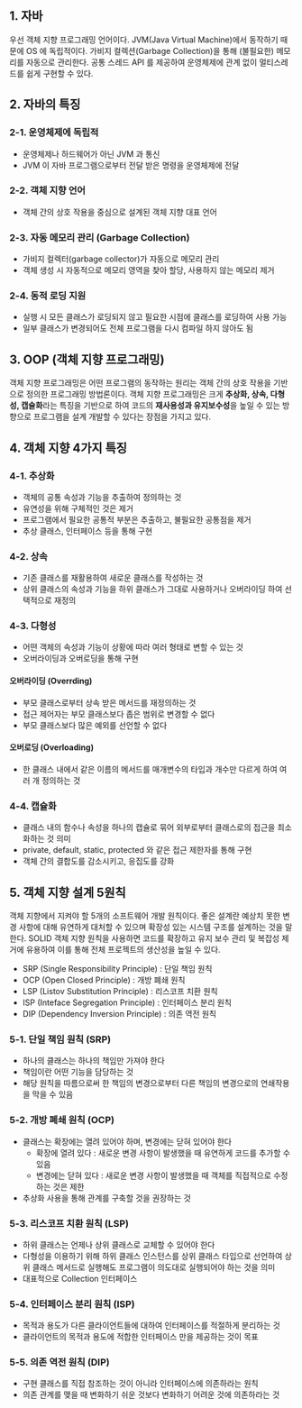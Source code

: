 ## 1. 자바
우선 객체 지향 프로그래밍 언어이다. JVM(Java Virtual Machine)에서 동작하기 때문에 OS 에 독립적이다. 가비지 컬렉션(Garbage Collection)을 통해 (불필요한) 메모리를 자동으로 관리한다. 공통 스레드 API 를 제공하여 운영체제에 관계 없이 멀티스레드를 쉽게 구현할 수 있다. 

## 2. 자바의 특징

### 2-1. 운영체제에 독립적

- 운영체제나 하드웨어가 아닌 JVM 과 통신
- JVM 이 자바 프로그램으로부터 전달 받은 명령을 운영체제에 전달 

### 2-2. 객체 지향 언어

- 객체 간의 상호 작용을 중심으로 설계된 객체 지향 대표 언어

### 2-3. 자동 메모리 관리 (Garbage Collection)

- 가비지 컬렉터(garbage collector)가 자동으로 메모리 관리
- 객체 생성 시 자동적으로 메모리 영역을 찾아 할당, 사용하지 않는 메모리 제거 

### 2-4. 동적 로딩 지원

- 실행 시 모든 클래스가 로딩되지 않고 필요한 시점에 클래스를 로딩하여 사용 가능
- 일부 클래스가 변경되어도 전체 프로그램을 다시 컴파일 하지 않아도 됨

## 3. OOP (객체 지향 프로그래밍)

객체 지향 프로그래밍은 어떤 프로그램의 동작하는 원리는 객체 간의 상호 작용을 기반으로 정의한 프로그래밍 방법론이다. 객체 지향 프로그래밍은 크게 **추상화, 상속, 다형성, 캡슐화**라는 특징을 기반으로 하여 코드의 **재사용성과 유지보수성**을 높일 수 있는 방향으로 프로그램을 설계 개발할 수 있다는 장점을 가지고 있다.

## 4. 객체 지향 4가지 특징

### 4-1. 추상화

- 객체의 공통 속성과 기능을 추출하여 정의하는 것
- 유연성을 위해 구체적인 것은 제거
- 프로그램에서 필요한 공통적 부분은 추출하고, 불필요한 공통점을 제거 
- 추상 클래스, 인터페이스 등을 통해 구현

### 4-2. 상속

- 기존 클래스를 재활용하여 새로운 클래스를 작성하는 것
- 상위 클래스의 속성과 기능을 하위 클래스가 그대로 사용하거나 오버라이딩 하여 선택적으로 재정의 

### 4-3. 다형성

- 어떤 객체의 속성과 기능이 상황에 따라 여러 형태로 변할 수 있는 것
- 오버라이딩과 오버로딩을 통해 구현

#### 오버라이딩 (Overrding)

- 부모 클래스로부터 상속 받은 메서드를 재정의하는 것
- 접근 제어자는 부모 클래스보다 좁은 범위로 변경할 수 없다
- 부모 클래스보다 많은 예외를 선언할 수 없다

#### 오버로딩 (Overloading)

- 한 클래스 내에서 같은 이름의 메서드를 매개변수의 타입과 개수만 다르게 하여 여러 개 정의하는 것

### 4-4. 캡슐화

- 클래스 내의 함수나 속성을 하나의 캡슐로 묶어 외부로부터 클래스로의 접근을 최소화하는 것 의미
- private, default, static, protected 와 같은 접근 제한자를 통해 구현
- 객체 간의 결합도를 감소시키고, 응집도를 강화

## 5. 객체 지향 설계 5원칙

객체 지향에서 지켜야 할 5개의 소프트웨어 개발 원칙이다. 좋은 설계란 예상치 못한 변경 사항에 대해 유연하게 대처할 수 있으며 확장성 있는 시스템 구조를 설계하는 것을 말한다. SOLID 객체 지향 원칙을 사용하면 코드를 확장하고 유지 보수 관리 및 복잡성 제거에 유용하여 이를 통해 전체 프로젝트의 생산성을 높일 수 있다.

- SRP (Single Responsibility Principle) : 단일 책임 원칙
- OCP (Open Closed Principle) : 개방 폐쇄 원칙
- LSP (Listov Substitution Principle) : 리스코프 치환 원칙
- ISP (Inteface Segregation Principle) : 인터페이스 분리 원칙
- DIP (Dependency Inversion Principle) : 의존 역전 원칙

### 5-1. 단일 책임 원칙 (SRP)

- 하나의 클래스는 하나의 책임만 가져야 한다
- 책임이란 어떤 기능을 담당하는 것
- 해당 원칙을 따름으로써 한 책임의 변경으로부터 다른 책임의 변경으로의 연쇄작용을 막을 수 있음


### 5-2. 개방 폐쇄 원칙 (OCP)

- 클래스는 확장에는 열려 있어야 하며, 변경에는 닫혀 있어야 한다
    - 확장에 열려 있다 : 새로운 변경 사항이 발생했을 때 유연하게 코드를 추가할 수 있음
    - 변경에는 닫혀 있다 : 새로운 변경 사항이 발생했을 때 객체를 직접적으로 수정하는 것은 제한
- 추상화 사용을 통해 관계를 구축할 것을 권장하는 것

### 5-3. 리스코프 치환 원칙 (LSP)

- 하위 클래스는 언제나 상위 클래스로 교체할 수 있어야 한다
- 다형성을 이용하기 위해 하위 클래스 인스턴스를 상위 클래스 타입으로 선언하여 상위 클래스 메서드로 실행해도 프로그램이 의도대로 실행되어야 하는 것을 의미 
- 대표적으로 Collection 인터페이스

### 5-4. 인터페이스 분리 원칙 (ISP)

- 목적과 용도가 다른 클라이언트들에 대하여 인터페이스를 적절하게 분리하는 것
- 클라이언트의 목적과 용도에 적합한 인터페이스 만을 제공하는 것이 목표

### 5-5. 의존 역전 원칙 (DIP)

 - 구현 클래스를 직접 참조하는 것이 아니라 인터페이스에 의존하라는 원칙
 - 의존 관계를 맺을 때 변화하기 쉬운 것보다 변화하기 어려운 것에 의존하라는 것 


## 